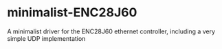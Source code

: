 minimalist-ENC28J60
===================

A minimalist driver for the ENC28J60 ethernet controller, including a very simple UDP implementation
